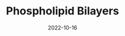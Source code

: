 ---
title: "Phospholipid Bilayers"
layout: PostLayout
date: 2022-10-16
order: 1
direction:
img: "/phospholipid-bilayers.jpg"
caption: "phospholipid bilayers - 2021 - Dieter Brehm"
link: "https://dieterbrehm.com"
excerpt: "Look into the world of bilayers, and how cells manage to keep it all together."
---